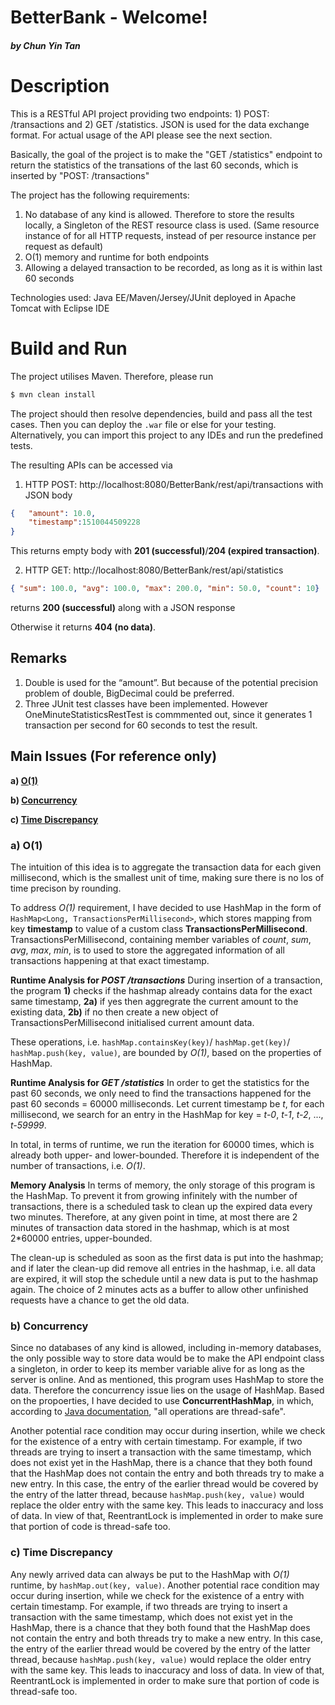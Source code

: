 BetterBank - Welcome!
==========
##### by Chun Yin Tan

# Description
This is a RESTful API project providing two endpoints: 1) POST: /transactions and 2) GET /statistics. JSON is used for the data exchange format. For actual usage of the API please see the next section.

Basically, the goal of the project is to make the "GET /statistics" endpoint to return the statistics of the transations of the last 60 seconds, which is inserted by "POST: /transactions"

The project has the following requirements:
1. No database of any kind is allowed. Therefore to store the results locally, a Singleton of the REST resource class is used. (Same resource instance of for all HTTP requests, instead of per resource instance per request as default)
2. O(1) memory and runtime for both endpoints
3. Allowing a delayed transaction to be recorded, as long as it is within last 60 seconds

Technologies used: Java EE/Maven/Jersey/JUnit deployed in Apache Tomcat with Eclipse IDE
# Build and Run
The project utilises Maven. Therefore, please run
```sh
$ mvn clean install
```
The project should then resolve dependencies, build and pass all the test cases. Then you can deploy the `.war` file or else for your testing. Alternatively, you can import this project to any IDEs and run the predefined tests.

The resulting APIs can be accessed via 
1. HTTP POST: http://localhost:8080/BetterBank/rest/api/transactions with JSON body 
```json
{   "amount": 10.0, 
    "timestamp":1510044509228 
}
```
This returns empty body with **201 (successful)**/**204 (expired transaction)**.

2. HTTP GET: http://localhost:8080/BetterBank/rest/api/statistics 
```json
{ "sum": 100.0, "avg": 100.0, "max": 200.0, "min": 50.0, "count": 10}
```
 returns **200 (successful)** along with a JSON response
 
Otherwise it returns **404 (no data)**.


## Remarks
1. Double is used for the “amount”. But because of the potential precision problem of double, BigDecimal could be preferred.
2. Three JUnit test classes have been implemented. However OneMinuteStatisticsRestTest is commmented out, since it generates 1 transaction per second for 60 seconds to test the result.


## Main Issues (For reference only)

**a) [O(1)](#a-o1)** 

**b) [Concurrency](#b-concurrency)**

**c) [Time Discrepancy](#c-time-discrepancy)**

### a) O(1)
The intuition of this idea is to aggregate the transaction data for each given millisecond, which is the smallest unit of time, making sure there is no los of time precison by rounding. 

To address *O(1)* requirement, I have decided to use HashMap in the form of `HashMap<Long, TransactionsPerMillisecond>`, which stores mapping from key **timestamp** to value of a custom class **TransactionsPerMillisecond**. TransactionsPerMillisecond, containing member variables of *count*, *sum*, *avg*, *max*, *min*, is to used to store the aggregated information of all transactions happening at that exact timestamp.


**Runtime Analysis for _POST /transactions_**
During insertion of a transaction, the program **1)** checks if the hashmap already contains data for the exact same timestamp, **2a)** if yes then aggregrate the current amount to the existing data, **2b)** if no then create a new object of TransactionsPerMillisecond initialised current amount data.  

These operations, i.e. `hashMap.containsKey(key)`/ `hashMap.get(key)`/ `hashMap.push(key, value)`, are bounded by *O(1)*, based on the properties of HashMap.

**Runtime Analysis for _GET /statistics_**
In order to get the statistics for the past 60 seconds, we only need to find the transactions happened for the past 60 seconds = 60000 milliseconds. Let current timestamp be *t*, for each millisecond, we search for an entry in the HashMap for key = *t-0*, *t-1*, *t-2*, ..., *t-59999*. 

In total, in terms of runtime, we run the iteration for 60000 times, which is already both upper- and lower-bounded. Therefore it is independent of the number of transactions, i.e. *O(1)*.

**Memory Analysis**
In terms of memory, the only storage of this program is the HashMap. To prevent it from growing infinitely with the number of transactions, there is a scheduled task to clean up the expired data every two minutes. Therefore, at any given point in time, at most there are 2 minutes of transaction data stored in the hashmap, which is at most 2*60000 entries, upper-bounded.

The clean-up is scheduled as soon as the first data is put into the hashmap; and if later the clean-up did remove all entries in the hashmap, i.e. all data are expired, it will stop the schedule until a new data is put to the hashmap again. The choice of 2 minutes acts as a buffer to allow other unfinished requests have a chance to get the old data.  

### b) Concurrency 
Since no databases of any kind is allowed, including in-memory databases, the only possible way to store data would be to make the API endpoint class a singleton, in order to keep its member variable alive for as long as the server is online. And as mentioned, this program uses HashMap to store the data. Therefore the concurrency issue lies on the usage of HashMap. Based on the propoerties, I have decided to use **ConcurrentHashMap**, in which, according to [Java documentation], "all operations are thread-safe". 

Another potential race condition may occur during insertion, while we check for the existence of a entry with certain timestamp. For example, if two threads are trying to insert a transaction with the same timestamp, which does not exist yet in the HashMap, there is a chance that they both found that the HashMap does not contain the entry and both threads try to make a new entry. In this case, the entry of the earlier thread would be covered by the entry of the latter thread, because `hashMap.push(key, value)` would replace the older entry with the same key. This leads to inaccuracy and loss of data. In view of that, ReentrantLock is implemented in order to make sure that portion of code is thread-safe too.

### c) Time Discrepancy
Any newly arrived data can always be put to the HashMap with *O(1)* runtime, by `hashMap.out(key, value)`.
Another potential race condition may occur during insertion, while we check for the existence of a entry with certain timestamp. For example, if two threads are trying to insert a transaction with the same timestamp, which does not exist yet in the HashMap, there is a chance that they both found that the HashMap does not contain the entry and both threads try to make a new entry. In this case, the entry of the earlier thread would be covered by the entry of the latter thread, because `hashMap.push(key, value)` would replace the older entry with the same key. This leads to inaccuracy and loss of data. In view of that, ReentrantLock is implemented in order to make sure that portion of code is thread-safe too.

[Java documentation]: https://docs.oracle.com/javase/7/docs/api/java/util/concurrent/ConcurrentHashMap.html
